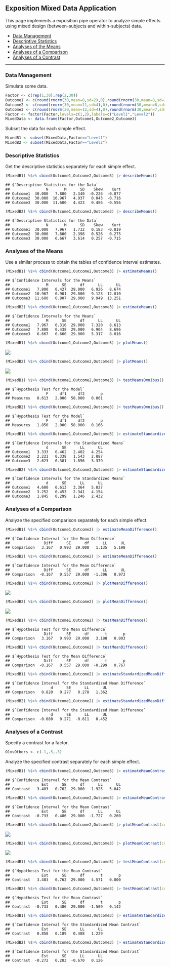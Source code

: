 
## Exposition Mixed Data Application

This page implements a exposition pipe operator to analyze simple effects using
mixed design (between-subjects and within-subjects) data.

- [Data Management](#data-management)
- [Descriptive Statistics](#descriptive-statistics)
- [Analyses of the Means](#analyses-of-the-means)
- [Analyses of a Comparison](#analyses-of-a-comparison)
- [Analyses of a Contrast](#analyses-of-a-contrast)

------------------------------------------------------------------------

### Data Management

Simulate some data.

``` r
Factor <- c(rep(1,30),rep(2,30))
Outcome1 <- c(round(rnorm(30,mean=8,sd=2),0),round(rnorm(30,mean=8,sd=2),0))
Outcome2 <- c(round(rnorm(30,mean=11,sd=4),0),round(rnorm(30,mean=8,sd=3),0))
Outcome3 <- c(round(rnorm(30,mean=12,sd=4),0),round(rnorm(30,mean=7,sd=4),0))
Factor <- factor(Factor,levels=c(1,2),labels=c("Level1","Level2"))
MixedData <- data.frame(Factor,Outcome1,Outcome2,Outcome3)
```

Subset the data for each simple effect.

``` r
MixedB1 <- subset(MixedData,Factor=="Level1")
MixedB2 <- subset(MixedData,Factor=="Level2")
```

### Descriptive Statistics

Get the descriptive statistics separately for each simple effect.

``` r
(MixedB1) %$>% cbind(Outcome1,Outcome2,Outcome3) |> describeMeans()
```

    ## $`Descriptive Statistics for the Data`
    ##                N       M      SD    Skew    Kurt
    ## Outcome1  30.000   7.800   2.340  -0.226  -0.877
    ## Outcome2  30.000  10.967   4.937   0.043  -0.716
    ## Outcome3  30.000  11.600   4.423   0.486  -0.556

``` r
(MixedB2) %$>% cbind(Outcome1,Outcome2,Outcome3) |> describeMeans()
```

    ## $`Descriptive Statistics for the Data`
    ##                N       M      SD    Skew    Kurt
    ## Outcome1  30.000   7.967   1.732   0.183  -0.819
    ## Outcome2  30.000   7.800   2.398   0.526   0.275
    ## Outcome3  30.000   6.667   3.614   0.257  -0.715

### Analyses of the Means

Use a similar process to obtain the tables of confidence interval
estimates.

``` r
(MixedB1) %$>% cbind(Outcome1,Outcome2,Outcome3) |> estimateMeans()
```

    ## $`Confidence Intervals for the Means`
    ##                M      SE      df      LL      UL
    ## Outcome1   7.800   0.427  29.000   6.926   8.674
    ## Outcome2  10.967   0.901  29.000   9.123  12.810
    ## Outcome3  11.600   0.807  29.000   9.949  13.251

``` r
(MixedB2) %$>% cbind(Outcome1,Outcome2,Outcome3) |> estimateMeans()
```

    ## $`Confidence Intervals for the Means`
    ##                M      SE      df      LL      UL
    ## Outcome1   7.967   0.316  29.000   7.320   8.613
    ## Outcome2   7.800   0.438  29.000   6.904   8.696
    ## Outcome3   6.667   0.660  29.000   5.317   8.016

``` r
(MixedB1) %$>% cbind(Outcome1,Outcome2,Outcome3) |> plotMeans()
```

![](figures/Exposition-Mixed-Means-1.png)<!-- -->

``` r
(MixedB2) %$>% cbind(Outcome1,Outcome2,Outcome3) |> plotMeans()
```

![](figures/Exposition-Mixed-Means-2.png)<!-- -->

``` r
(MixedB1) %$>% cbind(Outcome1,Outcome2,Outcome3) |> testMeansOmnibus()
```

    ## $`Hypothesis Test for the Model`
    ##                F     df1     df2       p
    ## Measures   8.613   2.000  58.000   0.001

``` r
(MixedB2) %$>% cbind(Outcome1,Outcome2,Outcome3) |> testMeansOmnibus()
```

    ## $`Hypothesis Test for the Model`
    ##                F     df1     df2       p
    ## Measures   1.850   2.000  58.000   0.166

``` r
(MixedB1) %$>% cbind(Outcome1,Outcome2,Outcome3) |> estimateStandardizedMeans()
```

    ## $`Confidence Intervals for the Standardized Means`
    ##                d      SE      LL      UL
    ## Outcome1   3.333   0.462   2.402   4.254
    ## Outcome2   2.221   0.338   1.543   2.887
    ## Outcome3   2.623   0.381   1.856   3.379

``` r
(MixedB2) %$>% cbind(Outcome1,Outcome2,Outcome3) |> estimateStandardizedMeans()
```

    ## $`Confidence Intervals for the Standardized Means`
    ##                d      SE      LL      UL
    ## Outcome1   4.600   0.613   3.364   5.827
    ## Outcome2   3.252   0.453   2.341   4.154
    ## Outcome3   1.845   0.299   1.246   2.432

### Analyses of a Comparison

Analyze the specified comparison separately for each simple effect.

``` r
(MixedB1) %$>% cbind(Outcome1,Outcome2) |> estimateMeanDifference()
```

    ## $`Confidence Interval for the Mean Difference`
    ##               Diff      SE      df      LL      UL
    ## Comparison   3.167   0.993  29.000   1.135   5.198

``` r
(MixedB2) %$>% cbind(Outcome1,Outcome2) |> estimateMeanDifference()
```

    ## $`Confidence Interval for the Mean Difference`
    ##               Diff      SE      df      LL      UL
    ## Comparison  -0.167   0.557  29.000  -1.306   0.973

``` r
(MixedB1) %$>% cbind(Outcome1,Outcome2) |> plotMeanDifference()
```

![](figures/Exposition-Mixed-Comparison-1.png)<!-- -->

``` r
(MixedB2) %$>% cbind(Outcome1,Outcome2) |> plotMeanDifference()
```

![](figures/Exposition-Mixed-Comparison-2.png)<!-- -->

``` r
(MixedB1) %$>% cbind(Outcome1,Outcome2) |> testMeanDifference()
```

    ## $`Hypothesis Test for the Mean Difference`
    ##               Diff      SE      df       t       p
    ## Comparison   3.167   0.993  29.000   3.188   0.003

``` r
(MixedB2) %$>% cbind(Outcome1,Outcome2) |> testMeanDifference()
```

    ## $`Hypothesis Test for the Mean Difference`
    ##               Diff      SE      df       t       p
    ## Comparison  -0.167   0.557  29.000  -0.299   0.767

``` r
(MixedB1) %$>% cbind(Outcome1,Outcome2) |> estimateStandardizedMeanDifference()
```

    ## $`Confidence Interval for the Standardized Mean Difference`
    ##                  d      SE      LL      UL
    ## Comparison   0.820   0.277   0.278   1.362

``` r
(MixedB2) %$>% cbind(Outcome1,Outcome2) |> estimateStandardizedMeanDifference()
```

    ## $`Confidence Interval for the Standardized Mean Difference`
    ##                  d      SE      LL      UL
    ## Comparison  -0.080   0.271  -0.611   0.452

### Analyses of a Contrast

Specify a contrast for a factor.

``` r
O1vsOthers <- c(-1,.5,.5)
```

Analyze the specified contrast separately for each simple effect.

``` r
(MixedB1) %$>% cbind(Outcome1,Outcome2,Outcome3) |> estimateMeanContrast(contrast=O1vsOthers)
```

    ## $`Confidence Interval for the Mean Contrast`
    ##              Est      SE      df      LL      UL
    ## Contrast   3.483   0.762  29.000   1.925   5.042

``` r
(MixedB2) %$>% cbind(Outcome1,Outcome2,Outcome3) |> estimateMeanContrast(contrast=O1vsOthers)
```

    ## $`Confidence Interval for the Mean Contrast`
    ##              Est      SE      df      LL      UL
    ## Contrast  -0.733   0.486  29.000  -1.727   0.260

``` r
(MixedB1) %$>% cbind(Outcome1,Outcome2,Outcome3) |> plotMeanContrast(contrast=O1vsOthers)
```

![](figures/Exposition-Mixed-Contrast-1.png)<!-- -->

``` r
(MixedB2) %$>% cbind(Outcome1,Outcome2,Outcome3) |> plotMeanContrast(contrast=O1vsOthers)
```

![](figures/Exposition-Mixed-Contrast-2.png)<!-- -->

``` r
(MixedB1) %$>% cbind(Outcome1,Outcome2,Outcome3) |> testMeanContrast(contrast=O1vsOthers)
```

    ## $`Hypothesis Test for the Mean Contrast`
    ##              Est      SE      df       t       p
    ## Contrast   3.483   0.762  29.000   4.571   0.000

``` r
(MixedB2) %$>% cbind(Outcome1,Outcome2,Outcome3) |> testMeanContrast(contrast=O1vsOthers)
```

    ## $`Hypothesis Test for the Mean Contrast`
    ##              Est      SE      df       t       p
    ## Contrast  -0.733   0.486  29.000  -1.509   0.142

``` r
(MixedB1) %$>% cbind(Outcome1,Outcome2,Outcome3) |> estimateStandardizedMeanContrast(contrast=O1vsOthers)
```

    ## $`Confidence Interval for the Standardized Mean Contrast`
    ##              Est      SE      LL      UL
    ## Contrast   0.858   0.189   0.488   1.229

``` r
(MixedB2) %$>% cbind(Outcome1,Outcome2,Outcome3) |> estimateStandardizedMeanContrast(contrast=O1vsOthers)
```

    ## $`Confidence Interval for the Standardized Mean Contrast`
    ##              Est      SE      LL      UL
    ## Contrast  -0.272   0.203  -0.670   0.126
